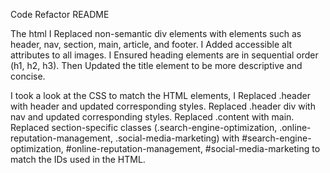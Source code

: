 Code Refactor README

The html I Replaced non-semantic div elements with elements such as header, nav, section, main, article, and footer.
I Added accessible alt attributes to all images.
I Ensured heading elements are in sequential order (h1, h2, h3).
Then Updated the title element to be more descriptive and concise.

I took a look at the CSS to match the HTML elements, I Replaced .header with header and updated corresponding styles.
Replaced .header div with nav and updated corresponding styles.
Replaced .content with main.
Replaced section-specific classes (.search-engine-optimization, .online-reputation-management, .social-media-marketing) with #search-engine-optimization, #online-reputation-management, #social-media-marketing to match the IDs used in the HTML. 